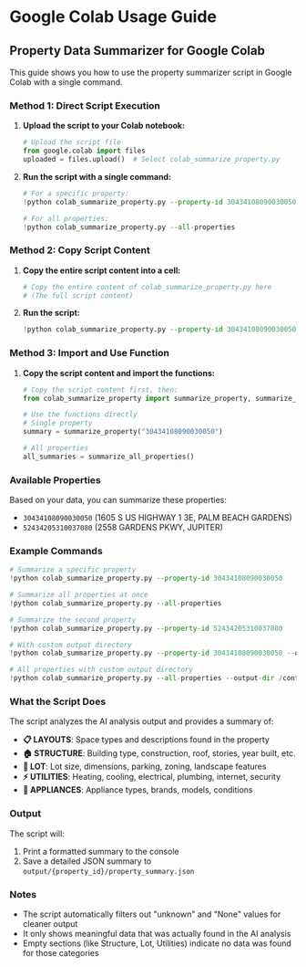 # Google Colab Usage Guide

## Property Data Summarizer for Google Colab

This guide shows you how to use the property summarizer script in Google Colab with a single command.

### Method 1: Direct Script Execution

1. **Upload the script to your Colab notebook:**
   ```python
   # Upload the script file
   from google.colab import files
   uploaded = files.upload()  # Select colab_summarize_property.py
   ```

2. **Run the script with a single command:**
   ```python
   # For a specific property:
   !python colab_summarize_property.py --property-id 30434108090030050
   
   # For all properties:
   !python colab_summarize_property.py --all-properties
   ```

### Method 2: Copy Script Content

1. **Copy the entire script content into a cell:**
   ```python
   # Copy the entire content of colab_summarize_property.py here
   # (The full script content)
   ```

2. **Run the script:**
   ```python
   !python colab_summarize_property.py --property-id 30434108090030050
   ```

### Method 3: Import and Use Function

1. **Copy the script content and import the functions:**
   ```python
   # Copy the script content first, then:
   from colab_summarize_property import summarize_property, summarize_all_properties
   
   # Use the functions directly
   # Single property
   summary = summarize_property("30434108090030050")
   
   # All properties
   all_summaries = summarize_all_properties()
   ```

### Available Properties

Based on your data, you can summarize these properties:
- `30434108090030050` (1605 S US HIGHWAY 1 3E, PALM BEACH GARDENS)
- `52434205310037080` (2558 GARDENS PKWY, JUPITER)

### Example Commands

```python
# Summarize a specific property
!python colab_summarize_property.py --property-id 30434108090030050

# Summarize all properties at once
!python colab_summarize_property.py --all-properties

# Summarize the second property
!python colab_summarize_property.py --property-id 52434205310037080

# With custom output directory
!python colab_summarize_property.py --property-id 30434108090030050 --output-dir /content/output

# All properties with custom output directory
!python colab_summarize_property.py --all-properties --output-dir /content/output
```

### What the Script Does

The script analyzes the AI analysis output and provides a summary of:

- **📋 LAYOUTS**: Space types and descriptions found in the property
- **🏠 STRUCTURE**: Building type, construction, roof, stories, year built, etc.
- **🌳 LOT**: Lot size, dimensions, parking, zoning, landscape features
- **⚡ UTILITIES**: Heating, cooling, electrical, plumbing, internet, security
- **🔌 APPLIANCES**: Appliance types, brands, models, conditions

### Output

The script will:
1. Print a formatted summary to the console
2. Save a detailed JSON summary to `output/{property_id}/property_summary.json`

### Notes

- The script automatically filters out "unknown" and "None" values for cleaner output
- It only shows meaningful data that was actually found in the AI analysis
- Empty sections (like Structure, Lot, Utilities) indicate no data was found for those categories 